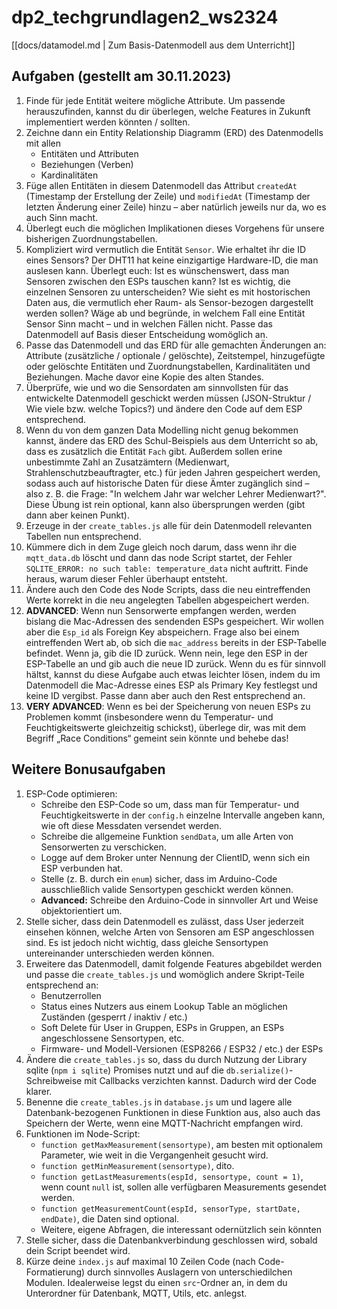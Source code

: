 # dp2_techgrundlagen2_ws2324

[[docs/datamodel.md | Zum Basis-Datenmodell aus dem Unterricht]]

## Aufgaben (gestellt am 30.11.2023)

1. Finde für jede Entität weitere mögliche Attribute. Um passende herauszufinden, kannst du dir überlegen, welche Features in Zukunft implementiert werden könnten / sollten.
1. Zeichne dann ein Entity Relationship Diagramm (ERD) des Datenmodells mit allen
    - Entitäten und Attributen
    - Beziehungen (Verben)
    - Kardinalitäten
1. Füge allen Entitäten in diesem Datenmodell das Attribut `createdAt` (Timestamp der Erstellung der Zeile) und `modifiedAt` (Timestamp der letzten Änderung einer Zeile) hinzu – aber natürlich jeweils nur da, wo es auch Sinn macht.
1. Überlegt euch die möglichen Implikationen dieses Vorgehens für unsere bisherigen Zuordnungstabellen.
1. Kompliziert wird vermutlich die Entität `Sensor`. Wie erhaltet ihr die ID eines Sensors? Der DHT11 hat keine einzigartige Hardware-ID, die man auslesen kann. Überlegt euch: Ist es wünschenswert, dass man Sensoren zwischen den ESPs tauschen kann? Ist es wichtig, die einzelnen Sensoren zu unterscheiden? Wie sieht es mit hostorischen Daten aus, die vermutlich eher Raum- als Sensor-bezogen dargestellt werden sollen? Wäge ab und begründe, in welchem Fall eine Entität Sensor Sinn macht – und in welchen Fällen nicht. Passe das Datenmodell auf Basis dieser Entscheidung womöglich an.
1. Passe das Datenmodell und das ERD für alle gemachten Änderungen an: Attribute (zusätzliche / optionale / gelöschte), Zeitstempel, hinzugefügte oder gelöschte Entitäten und Zuordnungstabellen, Kardinalitäten und Beziehungen. Mache davor eine Kopie des alten Standes.
1. Überprüfe, wie und wo die Sensordaten am sinnvollsten für das entwickelte Datenmodell geschickt werden müssen (JSON-Struktur / Wie viele bzw. welche Topics?) und ändere den Code auf dem ESP entsprechend.
1. Wenn du von dem ganzen Data Modelling nicht genug bekommen kannst, ändere das ERD des Schul-Beispiels aus dem Unterricht so ab, dass es zusätzlich die Entität `Fach` gibt. Außerdem sollen erine unbestimmte Zahl an Zusatzämtern (Medienwart, Strahlenschutzbeauftragter, etc.) für jeden Jahren gespeichert werden, sodass auch auf historische Daten für diese Ämter zugänglich sind – also z. B. die Frage: "In welchem Jahr war welcher Lehrer Medienwart?". Diese Übung ist rein optional, kann also übersprungen werden (gibt dann aber keinen Punkt).
1. Erzeuge in der `create_tables.js` alle für dein Datenmodell relevanten Tabellen nun entsprechend.
1. Kümmere dich in dem Zuge gleich noch darum, dass wenn ihr die `mqtt_data.db` löscht und dann das node Script startet, der Fehler `SQLITE_ERROR: no such table: temperature_data` nicht auftritt. Finde heraus, warum dieser Fehler überhaupt entsteht.
1. Ändere auch den Code des Node Scripts, dass die neu eintreffenden Werte korrekt in die neu angelegten Tabellen abgespeichert werden.
1. **ADVANCED**: Wenn nun Sensorwerte empfangen werden, werden bislang die Mac-Adressen des sendenden ESPs gespeichert. Wir wollen aber die `Esp_id` als Foreign Key abspeichern. Frage also bei einem eintreffenden Wert ab, ob sich die `mac_address` bereits in der ESP-Tabelle befindet. Wenn ja, gib die ID zurück. Wenn nein, lege den ESP in der ESP-Tabelle an und gib auch die neue ID zurück. Wenn du es für sinnvoll hältst,  kannst du diese Aufgabe auch etwas leichter lösen, indem du im Datenmodell die Mac-Adresse eines ESP als Primary Key festlegst und keine ID vergibst. Passe dann aber auch den Rest entsprechend an.
1. **VERY ADVANCED**: Wenn es bei der Speicherung von neuen ESPs zu Problemen kommt (insbesondere wenn du Temperatur- und Feuchtigkeitswerte gleichzeitig schickst), überlege dir, was mit dem Begriff „Race Conditions“ gemeint sein könnte und behebe das!

## Weitere Bonusaufgaben

1. ESP-Code optimieren:
    - Schreibe den ESP-Code so um, dass man für Temperatur- und Feuchtigkeitswerte in der `config.h` einzelne Intervalle angeben kann, wie oft diese Messdaten versendet werden.
    - Schreibe die allgemeine Funktion `sendData`, um alle Arten von Sensorwerten zu verschicken.
    - Logge auf dem Broker unter Nennung der ClientID, wenn sich ein ESP verbunden hat.
    - Stelle (z. B. durch ein `enum`) sicher, dass im Arduino-Code ausschließlich valide Sensortypen geschickt werden können.
    - **Advanced:** Schreibe den Arduino-Code in sinnvoller Art und Weise objektorientiert um.
1. Stelle sicher, dass dein Datenmodell es zulässt, dass User jederzeit einsehen können, welche Arten von Sensoren am ESP angeschlossen sind. Es ist jedoch nicht wichtig, dass gleiche Sensortypen untereinander unterschieden werden können.
1. Erweitere das Datenmodell, damit folgende Features abgebildet werden und passe die `create_tables.js` und womöglich andere Skript-Teile entsprechend an:
    - Benutzerrollen
    - Status eines Nutzers aus einem Lookup Table an möglichen Zuständen (gesperrt / inaktiv / etc.)
    - Soft Delete für User in Gruppen, ESPs in Gruppen, an ESPs angeschlossene Sensortypen, etc.
    - Firmware- und Modell-Versionen (ESP8266 / ESP32 / etc.) der ESPs
1. Ändere die `create_tables.js` so, dass du durch Nutzung der Library sqlite (`npm i sqlite`) Promises nutzt und auf die `db.serialize()`-Schreibweise mit Callbacks verzichten kannst. Dadurch wird der Code klarer.
1. Benenne die `create_tables.js` in `database.js` um und lagere alle Datenbank-bezogenen Funktionen in diese Funktion aus, also auch das Speichern der Werte, wenn eine MQTT-Nachricht empfangen wird.
1. Funktionen im Node-Script:
    - `function getMaxMeasurement(sensortype)`, am besten mit optionalem Parameter, wie weit in die Vergangenheit gesucht wird.
    - `function getMinMeasurement(sensortype)`, dito.
    - `function getLastMeasurements(espId, sensortype, count = 1)`, wenn count `null` ist, sollen alle verfügbaren Measurements gesendet werden.
    - `function getMeasurementCount(espId, sensorType, startDate, endDate)`, die Daten sind optional.
    - Weitere, eigene Abfragen, die interessant odernützlich sein könnten
1. Stelle sicher, dass die Datenbankverbindung geschlossen wird, sobald dein Script beendet wird.
1. Kürze deine `index.js` auf maximal 10 Zeilen Code (nach Code-Formatierung) durch sinnvolles Auslagern von unterschiedilchen Modulen. Idealerweise legst du einen `src`-Ordner an, in dem du Unterordner für Datenbank, MQTT, Utils, etc. anlegst.